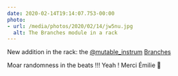 ```yaml
---
date: 2020-02-14T19:14:07.753-00:00
photo:
- url: /media/photos/2020/02/14/jw5nu.jpg
  alt: The Branches module in a rack
---
```

New addition in the rack: the [@mutable_instrum](https://twitter.com/mutable_instrum) [Branches](https://web.archive.org/web/20200422183649/https://mutable-instruments.net/modules/)

Moar randomness in the beats !!! Yeah !
Merci Émilie 🙏

